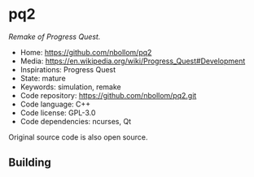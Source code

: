 # pq2

_Remake of Progress Quest._

- Home: https://github.com/nbollom/pq2
- Media: https://en.wikipedia.org/wiki/Progress_Quest#Development
- Inspirations: Progress Quest
- State: mature
- Keywords: simulation, remake
- Code repository: https://github.com/nbollom/pq2.git
- Code language: C++
- Code license: GPL-3.0
- Code dependencies: ncurses, Qt

Original source code is also open source.

## Building
